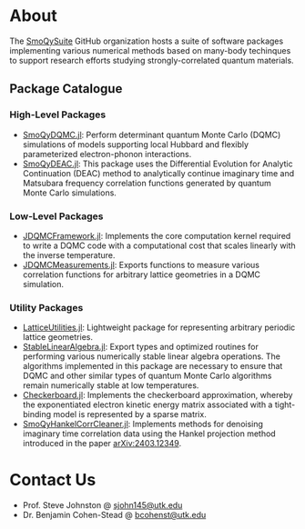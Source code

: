 # About

The [SmoQySuite](https://github.com/SmoQySuite) GitHub organization hosts a suite of software packages
implementing various numerical methods based on many-body techinques to support research efforts studying
strongly-correlated quantum materials.

## Package Catalogue

### High-Level Packages

- [SmoQyDQMC.jl](https://github.com/SmoQySuite/SmoQyDQMC.jl.git): Perform determinant quantum Monte Carlo (DQMC) simulations of models supporting local Hubbard and flexibly parameterized electron-phonon interactions.
- [SmoQyDEAC.jl](https://github.com/SmoQySuite/SmoQyDEAC.jl.git): This package uses the Differential Evolution for Analytic Continuation (DEAC) method to analytically continue imaginary time and Matsubara frequency correlation functions generated by quantum Monte Carlo simulations.

### Low-Level Packages

- [JDQMCFramework.jl](https://github.com/SmoQySuite/JDQMCFramework.jl.git): Implements the core computation kernel required to write a DQMC code with a computational cost that scales linearly with the inverse temperature.
- [JDQMCMeasurements.jl](https://github.com/SmoQySuite/JDQMCMeasurements.jl.git): Exports functions to measure various correlation functions for arbitrary lattice geometries in a DQMC simulation. 

### Utility Packages

- [LatticeUtilities.jl](https://github.com/SmoQySuite/LatticeUtilities.jl.git): Lightweight package for representing arbitrary periodic lattice geometries.
- [StableLinearAlgebra.jl](https://github.com/SmoQySuite/StableLinearAlgebra.jl.git): Export types and optimized routines for performing various numerically stable linear algebra operations. The algorithms implemented in this package are necessary to ensure that DQMC and other similar types of quantum Monte Carlo algorithms remain numerically stable at low temperatures.
- [Checkerboard.jl](https://github.com/SmoQySuite/Checkerboard.jl.git): Implements the checkerboard approximation, whereby the exponentiated electron kinetic energy matrix associated with a tight-binding model is represented by a sparse matrix.
- [SmoQyHankelCorrCleaner.jl](https://github.com/SmoQySuite/SmoQyHankelCorrCleaner.jl.git): Implements methods for denoising imaginary time correlation data using the Hankel projection method introduced in the paper [arXiv:2403.12349](https://arxiv.org/abs/2403.12349).

# Contact Us

- Prof. Steve Johnston @ [sjohn145@utk.edu](mailto:sjohn145@utk.edu)
- Dr. Benjamin Cohen-Stead @ [bcohenst@utk.edu](mailto:bcohenst@utk.edu)
